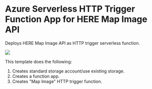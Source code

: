 # Azure Serverless HTTP Trigger Function App for HERE Map Image API

Deploys HERE Map Image API as HTTP trigger serverless function.

<a href="https://portal.azure.com/#create/Microsoft.Template/uri/https%3A%2F%2Fraw.githubusercontent.com%2Fnavinmistry%2Fhere-azure-serverless%2Fmaster%2FarmTemplates%2F108-hlsARMTemplateServerlessFunctionMapImage%2Fazuredeploy.json" target="_blank">
    <img src="http://azuredeploy.net/deploybutton.png"/>
</a>

This template does the following:
  1. Creates standard storage account/use existing storage.
  2. Creates a function app.
  3. Creates "Map Image" HTTP trigger function.


